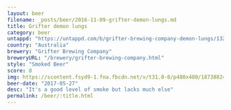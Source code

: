 ```yaml
---
layout: beer
filename: _posts/beer/2016-11-09-grifter-demon-lungs.md
title: Grifter demon lungs
category: beer
untappd: "https://untappd.com/b/grifter-brewing-company-demon-lungs/1326027"
country: "Australia"
brewery: "Grifter Brewing Company"
breweryURL: "/brewery/grifter-brewing-company.html"
style: "Smoked Beer"
score: 8
img: https://scontent.fsyd9-1.fna.fbcdn.net/v/t31.0-0/p480x480/18738824_10155251935078745_8643929811452637309_o.jpg?_nc_cat=109&_nc_sid=e007fa&_nc_ohc=3RQ4fVAzphwAX_Pv9Nh&_nc_ht=scontent.fsyd9-1.fna&tp=6&oh=96a2b9ec82b3f1c18ff7afbdadec7675&oe=5F936DD2
beer-date: "2017-05-27"
desc: "It's a good level of smoke but lacks much else"
permalink: /beer/:title.html
---
```

